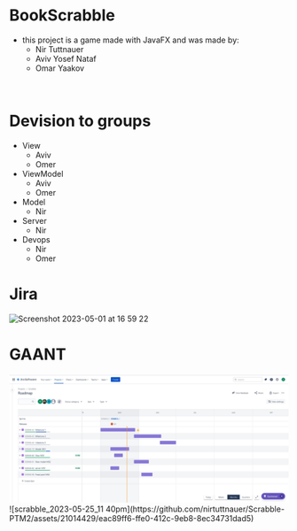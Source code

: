 # BookScrabble
- this project is a game made with JavaFX and was made by:
  * Nir Tuttnauer
  * Aviv Yosef Nataf
  * Omar Yaakov
 
<br/>
 
 # Devision to groups 
 - View
   * Aviv
   * Omer
 - ViewModel
   * Aviv
   * Omer
 - Model
   * Nir
 - Server
   * Nir
 - Devops
   * Nir
   * Omer
 
<!-- # Devision to groups 
- Omer and Aviv- View, ViewModel
- Nir - Model
<br/> -->

<!-- 
# Project UML Diagram
![Current UML Diagram.png](Current%20UML%20Diagram.png) 
-->

# Jira
<img width="852" alt="Screenshot 2023-05-01 at 16 59 22" src="https://user-images.githubusercontent.com/21014429/235462653-f4b79988-9d3f-470b-9f6e-b76310c41b5d.png">
<br/>

# GAANT
<img alt = "screen shot gantt" src = "README resources/GANTT.png">
<br/>
![scrabble_2023-05-25_11 40pm](https://github.com/nirtuttnauer/Scrabble-PTM2/assets/21014429/eac89ff6-ffe0-412c-9eb8-8ec34731dad5)

<!-- 
# Figma
- https://www.figma.com/community/file/1234863428671713218
<br/>
 -->
